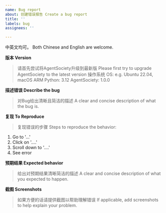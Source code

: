 ```yaml
---
name: Bug report
about: 创建错误报告 Create a bug report
title: ''
labels: bug
assignees: ''

---
```


中英文均可。
Both Chinese and English are welcome.

**版本 Version**
> 请首先尝试将AgentSociety升级到最新版
> Please first try to upgrade AgentSociety to the latest version
操作系统 OS: e.g. Ubuntu 22.04, macOS ARM
Python: 3.12
AgentSociety: 1.0.0

**描述错误 Describe the bug**
> 对Bug给出清晰且简洁的描述
> A clear and concise description of what the bug is.

**复现 To Reproduce**
> 复现错误的步骤
> Steps to reproduce the behavior:
1. Go to '...'
2. Click on '....'
3. Scroll down to '....'
4. See error

**预期结果 Expected behavior**
> 给出对预期结果清晰简洁的描述
> A clear and concise description of what you expected to happen.

**截图 Screenshots**
> 如果方便的话请提供截图以帮助理解错误
> If applicable, add screenshots to help explain your problem.
